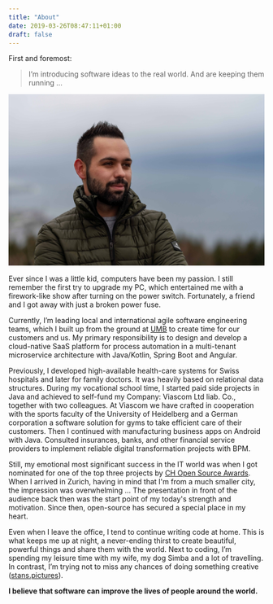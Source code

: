 ```yaml
---
title: "About"
date: 2019-03-26T08:47:11+01:00
draft: false
---
```


First and foremost:

>  I’m introducing software ideas to the real world. And are keeping them running …

![Image Nikola Stankovic (botscripter)](/images/nikola.jpg "Nikola Stankovic (botscripter)")

Ever since I was a little kid, computers have been my passion. I still remember the first try to upgrade my PC, which entertained me with a firework-like show after turning on the power switch. Fortunately, a friend and I got away with just a broken power fuse. 

Currently, I’m leading local and international agile software engineering teams, which I built up from the ground at [UMB](https://umb.ch/) to create time for our customers and us. My primary responsibility is to design and develop a cloud-native SaaS platform for process automation in a multi-tenant microservice architecture with Java/Kotlin, Spring Boot and Angular.

Previously, I developed high-available health-care systems for Swiss hospitals and later for family doctors. It was heavily based on relational data structures. During my vocational school time, I started paid side projects in Java and achieved to self-fund my Company: Viascom Ltd liab. Co., together with two colleagues. At Viascom we have crafted in cooperation with the sports faculty of the University of Heidelberg and a German corporation a software solution for gyms to take efficient care of their customers. Then I continued with manufacturing business apps on Android with Java. Consulted insurances, banks, and other financial service providers to implement reliable digital transformation projects with BPM. 

Still, my emotional most significant success in the IT world was when I got nominated for one of the top three projects by [CH Open Source Awards](https://www.ch-open.ch/). When I arrived in Zurich, having in mind that I'm from a much smaller city, the impression was overwhelming ... The presentation in front of the audience back then was the start point of my today's strength and motivation. Since then, open-source has secured a special place in my heart.

Even when I leave the office, I tend to continue writing code at home. This is what keeps me up at night, a never-ending thirst to create beautiful, powerful things and share them with the world. Next to coding, I’m spending my leisure time with my wife, my dog Simba and a lot of travelling.  In contrast, I’m trying not to miss any chances of doing something creative ([stans.pictures](https://stans.pictures/)).

**I believe that software can improve the lives of people around the world.**
